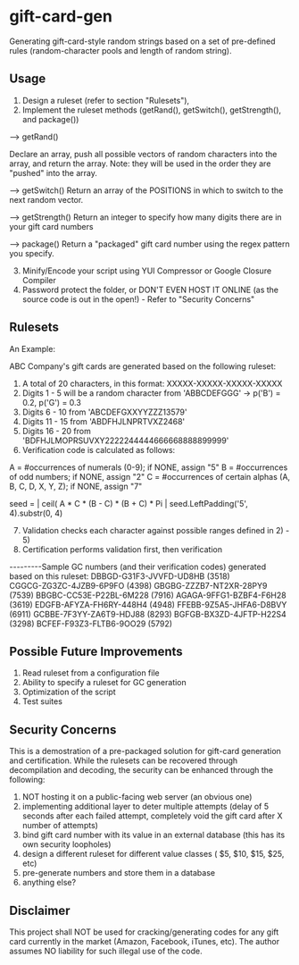 gift-card-gen
===============

Generating gift-card-style random strings based on a set of pre-defined rules (random-character pools and length of random string).

Usage
-----

1) Design a ruleset (refer to section "Rulesets"), 
2) Implement the ruleset methods (getRand(), getSwitch(), getStrength(), and package())

--> getRand()

Declare an array, push all possible vectors of random characters into the array, and return the array.  Note: they will be used in the order they are "pushed" into the array.

--> getSwitch()
Return an array of the POSITIONS in which to switch to the next random vector.

--> getStrength()
Return an integer to specify how many digits there are in your gift card numbers

--> package()
Return a "packaged" gift card number using the regex pattern you specify.

3) Minify/Encode your script using YUI Compressor or Google Closure Compiler
4) Password protect the folder, or DON'T EVEN HOST IT ONLINE (as the source code is out in the open!) - Refer to "Security Concerns"

Rulesets
--------

An Example:

ABC Company's gift cards are generated based on the following ruleset:

1) A total of 20 characters, in this format: XXXXX-XXXXX-XXXXX-XXXXX
2) Digits 1 - 5 will be a random character from 'ABBCDEFGGG' -> p('B') = 0.2, p('G') = 0.3 
3) Digits 6 - 10 from 'ABCDEFGXXYYZZZ13579'
4) Digits 11 - 15 from 'ABDFHJLNPRTVXZ2468'
5) Digits 16 - 20 from 'BDFHJLMOPRSUVXY2222244444666668888899999'
6) Verification code is calculated as follows:

A = \#occurrences of numerals (0-9); if NONE, assign "5"
B = \#occurrences of odd numbers; if NONE, assign "2"
C = \#occurrences of certain alphas (A, B, C, D, X, Y, Z); if NONE, assign "7"

seed = | ceil( A * C * (B - C) * (B + C) * Pi |
seed.LeftPadding('5', 4).substr(0, 4)

7) Validation checks each character against possible ranges defined in 2) - 5)
8) Certification performs validation first, then verification

---------Sample GC numbers (and their verification codes) generated based on this ruleset:
DBBGD-G31F3-JVVFD-UD8HB   (3518)<br>
CGGCG-ZG3ZC-4JZB9-6P9FO   (4398)
GBGBG-ZZZB7-NT2XR-28PY9   (7539)
BBGBC-CC53E-P22BL-6M228   (7916)
AGAGA-9FFG1-BZBF4-F6H28   (3619)
EDGFB-AFYZA-FH6RY-448H4   (4948)
FFEBB-9Z5A5-JHFA6-D8BVY   (6911)
GCBBE-7F3YY-ZA6T9-HDJ88   (8293)
BGFGB-BX3ZD-4JFTP-H22S4   (3298)
BCFEF-F93Z3-FLTB6-9OO29   (5792)

Possible Future Improvements
----------------------------

1) Read ruleset from a configuration file
2) Ability to specify a ruleset for GC generation 
3) Optimization of the script
4) Test suites

Security Concerns
-----------------
This is a demostration of a pre-packaged solution for gift-card generation and certification.  While the rulesets can be recovered through decompilation and decoding, the security can be enhanced through the following:

1) NOT hosting it on a public-facing web server (an obvious one)
2) implementing additional layer to deter multiple attempts (delay of 5 seconds after each failed attempt, completely void the gift card after X number of attempts)
3) bind gift card number with its value in an external database (this has its own security loopholes)
4) design a different ruleset for different value classes ( $5, $10, $15, $25, etc)
5) pre-generate numbers and store them in a database
6) anything else?

Disclaimer
----------

This project shall NOT be used for cracking/generating codes for any gift card currently in the market (Amazon, Facebook, iTunes, etc).  The author assumes NO liability for such illegal use of the code.